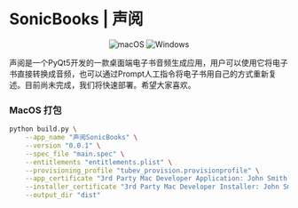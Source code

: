 # SonicBooks | 声阅
<p align="center" dir="auto">
<a>
<img alt="macOS" src="https://camo.githubusercontent.com/8f36a22bb36a09701c14d3bdadf1369dc04e37f234709e5f472468c978c7ea6b/68747470733a2f2f696d672e736869656c64732e696f2f62616467652f2d6d61634f532d626c61636b3f7374796c653d666c61742d737175617265266c6f676f3d6170706c65266c6f676f436f6c6f723d7768697465" data-canonical-src="https://img.shields.io/badge/-macOS-black?style=flat-square&amp;logo=apple&amp;logoColor=white" style="max-width: 100%;">
</a>
<a>
<img alt="Windows" src="https://camo.githubusercontent.com/d560472c2942f7836639fae485ae2884eaaed707f15976d8129abf2b4fb7be9f/68747470733a2f2f696d672e736869656c64732e696f2f62616467652f2d57696e646f77732d626c75653f7374796c653d666c61742d737175617265266c6f676f3d77696e646f7773266c6f676f436f6c6f723d7768697465" data-canonical-src="https://img.shields.io/badge/-Windows-blue?style=flat-square&amp;logo=windows&amp;logoColor=white" style="max-width: 100%;">
</a>
</p>
声阅是一个PyQt5开发的一款桌面端电子书音频生成应用，用户可以使用它将电子书直接转换成音频，也可以通过Prompt人工指令将电子书用自己的方式重新复述。目前尚未完成，我们将快速部署。希望大家喜欢。

### MacOS 打包
```bash
python build.py \
    --app_name "声阅SonicBooks" \
    --version "0.0.1" \
    --spec_file "main.spec" \
    --entitlements "entitlements.plist" \
    --provisioning_profile "tubev_provision.provisionprofile" \
    --app_certificate "3rd Party Mac Developer Application: John Smith (L42TK32G7A)" \
    --installer_certificate "3rd Party Mac Developer Installer: John Smith (L42TK32G7A)" \
    --output_dir "dist"
```



